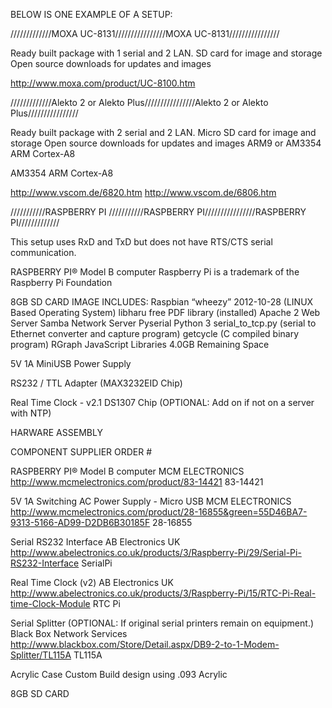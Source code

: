 BELOW IS ONE EXAMPLE OF A SETUP:

/////////////MOXA UC-8131////////////////MOXA UC-8131////////////////

Ready built package with 1 serial and 2 LAN.
SD card for image and storage 
Open source downloads for updates and images


http://www.moxa.com/product/UC-8100.htm



/////////////Alekto 2 or Alekto Plus////////////////Alekto 2 or Alekto Plus////////////////

Ready built package with 2 serial and 2 LAN.
Micro SD card for image and storage 
Open source downloads for updates and images
ARM9 or AM3354 ARM Cortex-A8

AM3354 ARM Cortex-A8

http://www.vscom.de/6820.htm
http://www.vscom.de/6806.htm



///////////RASPBERRY PI ///////////RASPBERRY PI////////////////RASPBERRY PI/////////////              


This setup uses RxD and TxD but does not have RTS/CTS serial communication.

RASPBERRY PI® Model B computer
Raspberry Pi is a trademark of the Raspberry Pi Foundation

8GB SD CARD IMAGE INCLUDES:
Raspbian “wheezy” 2012-10-28 (LINUX Based Operating System)
libharu free PDF library (installed)
Apache 2 Web Server
Samba Network Server
Pyserial
Python 3
serial_to_tcp.py (serial to Ethernet converter and capture program)
getcycle (C compiled binary program)
RGraph JavaScript Libraries
4.0GB Remaining Space

5V 1A MiniUSB Power Supply

RS232 / TTL Adapter (MAX3232EID Chip)

Real Time Clock - v2.1 DS1307 Chip (OPTIONAL: Add on if not on a server with NTP)




HARWARE ASSEMBLY

COMPONENT SUPPLIER ORDER #

RASPBERRY PI®
Model B computer
MCM ELECTRONICS
http://www.mcmelectronics.com/product/83-14421
83-14421


5V 1A Switching
AC Power Supply -
Micro USB
MCM ELECTRONICS
http://www.mcmelectronics.com/product/28-16855&green=55D46BA7-9313-5166-AD99-D2DB6B30185F
28-16855


Serial RS232
Interface
AB Electronics UK
http://www.abelectronics.co.uk/products/3/Raspberry-Pi/29/Serial-Pi-RS232-Interface
SerialPi


Real Time
Clock (v2)
AB Electronics UK
http://www.abelectronics.co.uk/products/3/Raspberry-Pi/15/RTC-Pi-Real-time-Clock-Module
RTC Pi


Serial Splitter
(OPTIONAL: If original serial printers remain on equipment.)
Black Box Network Services
http://www.blackbox.com/Store/Detail.aspx/DB9-2-to-1-Modem-Splitter/TL115A
TL115A


Acrylic Case Custom Build design using .093 Acrylic


8GB SD CARD
